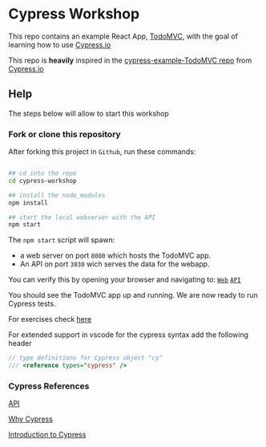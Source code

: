 # Cypress Workshop

This repo contains an example React App, [TodoMVC](http://todomvc.com), with the goal of learning how to use [Cypress.io](https://cypress.io)

This repo is **heavily** inspired in the [cypress-example-TodoMVC repo](https://github.com/cypress-io/cypress-tutorial-build-todo) from [Cypress.io](https://cypress.io)

## Help

The steps below will allow to start this workshop

### Fork or clone this repository

After forking this project in `Github`, run these commands:

```bash

## cd into the repo
cd cypress-workshop

## install the node_modules
npm install

## start the local webserver with the API
npm start
```

The `npm start` script will spawn:

* a web server on port `8080` which hosts the TodoMVC app.
* An API on port `3030` wich serves the data for the webapp.

You can verify this by opening your browser and navigating to: [`Web`](http://localhost:8080) [`API`](http://localhost:3030/todos)

You should see the TodoMVC app up and running. We are now ready to run Cypress tests.

For exercises check [here](exercises/)


For extended support in vscode for the cypress syntax add the following header

```js
// type definitions for Cypress object "cy"
/// <reference types="cypress" />
```

### Cypress References

[API](https://docs.cypress.io/api/api/table-of-contents.html)

[Why Cypress](https://docs.cypress.io/guides/overview/why-cypress.html)

[Introduction to Cypress](https://docs.cypress.io/guides/core-concepts/introduction-to-cypress.html)
